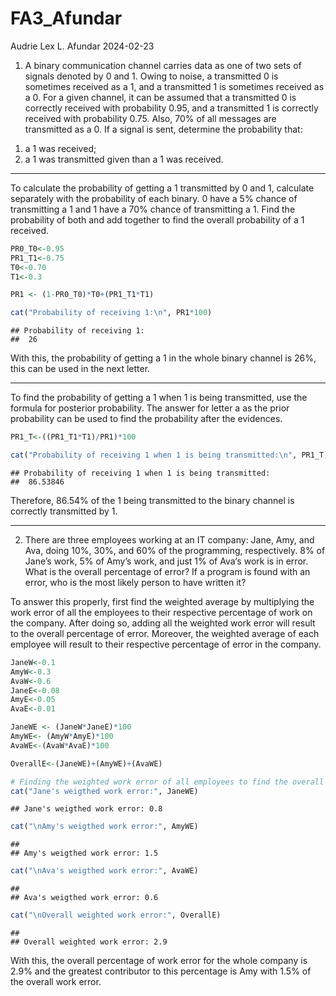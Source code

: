 FA3_Afundar
================
Audrie Lex L. Afundar
2024-02-23

1.  A binary communication channel carries data as one of two sets of
    signals denoted by 0 and 1. Owing to noise, a transmitted 0 is
    sometimes received as a 1, and a transmitted 1 is sometimes received
    as a 0. For a given channel, it can be assumed that a transmitted 0
    is correctly received with probability 0.95, and a transmitted 1 is
    correctly received with probability 0.75. Also, 70% of all messages
    are transmitted as a 0. If a signal is sent, determine the
    probability that:

<!-- -->

1)  a 1 was received;
2)  a 1 was transmitted given than a 1 was received.

------------------------------------------------------------------------

To calculate the probability of getting a 1 transmitted by 0 and 1,
calculate separately with the probability of each binary. 0 have a 5%
chance of transmitting a 1 and 1 have a 70% chance of transmitting a 1.
Find the probability of both and add together to find the overall
probability of a 1 received.

``` r
PR0_T0<-0.95
PR1_T1<-0.75
T0<-0.70
T1<-0.3

PR1 <- (1-PR0_T0)*T0+(PR1_T1*T1)

cat("Probability of receiving 1:\n", PR1*100)
```

    ## Probability of receiving 1:
    ##  26

With this, the probability of getting a 1 in the whole binary channel is
26%, this can be used in the next letter.

------------------------------------------------------------------------

To find the probability of getting a 1 when 1 is being transmitted, use
the formula for posterior probability. The answer for letter a as the
prior probability can be used to find the probability after the
evidences.

``` r
PR1_T<-((PR1_T1*T1)/PR1)*100

cat("Probability of receiving 1 when 1 is being transmitted:\n", PR1_T)
```

    ## Probability of receiving 1 when 1 is being transmitted:
    ##  86.53846

Therefore, 86.54% of the 1 being transmitted to the binary channel is
correctly transmitted by 1.

------------------------------------------------------------------------

2.  There are three employees working at an IT company: Jane, Amy, and
    Ava, doing 10%, 30%, and 60% of the programming, respectively. 8% of
    Jane’s work, 5% of Amy’s work, and just 1% of Ava‘s work is in
    error. What is the overall percentage of error? If a program is
    found with an error, who is the most likely person to have written
    it?

To answer this properly, first find the weighted average by multiplying
the work error of all the employees to their respective percentage of
work on the company. After doing so, adding all the weighted work error
will result to the overall percentage of error. Moreover, the weighted
average of each employee will result to their respective percentage of
error in the company.

``` r
JaneW<-0.1
AmyW<-0.3
AvaW<-0.6
JaneE<-0.08
AmyE<-0.05
AvaE<-0.01

JaneWE <- (JaneW*JaneE)*100
AmyWE<- (AmyW*AmyE)*100
AvaWE<-(AvaW*AvaE)*100

OverallE<-(JaneWE)+(AmyWE)+(AvaWE)

# Finding the weighted work error of all employees to find the overall error
cat("Jane's weigthed work error:", JaneWE)
```

    ## Jane's weigthed work error: 0.8

``` r
cat("\nAmy's weigthed work error:", AmyWE)
```

    ## 
    ## Amy's weigthed work error: 1.5

``` r
cat("\nAva's weigthed work error:", AvaWE)
```

    ## 
    ## Ava's weigthed work error: 0.6

``` r
cat("\nOverall weighted work error:", OverallE)
```

    ## 
    ## Overall weighted work error: 2.9

With this, the overall percentage of work error for the whole company is
2.9% and the greatest contributor to this percentage is Amy with 1.5% of
the overall work error.
